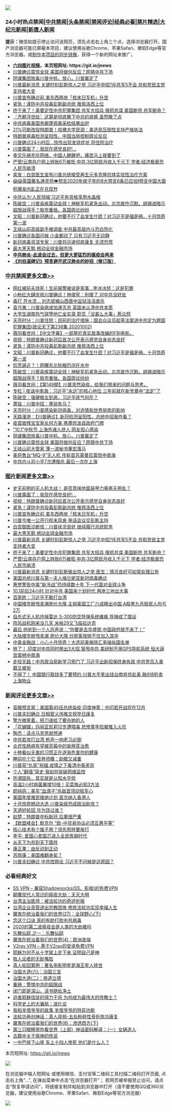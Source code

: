 ![](https://raw.githubusercontent.com/fqnews/bnews/master/64photo/fqnews-qr.jpg)

<div id="tt">
<h3>24小时热点禁闻|<a href="#%E4%B8%AD%E5%85%B1%E7%A6%81%E9%97%BB%E6%9B%B4%E5%A4%9A%E6%96%87%E7%AB%A0">中共禁闻</a>|<a href="#%E5%9B%BE%E7%89%87%E6%96%B0%E9%97%BB%E6%9B%B4%E5%A4%9A%E6%96%87%E7%AB%A0">头条禁闻</a>|<a href="#%E6%96%B0%E9%97%BB%E8%AF%84%E8%AE%BA%E6%9B%B4%E5%A4%9A%E6%96%87%E7%AB%A0">禁闻评论|<a href="#%E5%BF%85%E7%9C%8B%E7%BB%8F%E5%85%B8%E5%A5%BD%E6%96%87">经典必看|<a href="/video.md#%E7%A6%81%E7%89%87%E7%B2%BE%E9%80%89">禁片精选</a>|<a href="https://github.com/fqnews/djy/blob/master/gb/nf1351518.md#1">大纪元新闻</a>|<a href="https://github.com/fqnews/ntdtv/blob/master/gb/prog204.md#1">新唐人新闻</a></h3>
<div><b>提示：</b>微信如提示停止访问该网页，须先点击右上角三个点，选择浏览器打开。国产浏览器可能已屏蔽本项目，建议使用谷歌Chrome、苹果Safari、微软Edge等官方浏览器。或<a href="https://github.com/fqnews/bnews/blob/master/%E5%88%B6%E4%BD%9Cgit%E7%A6%81%E9%97%BB%E9%95%9C%E5%83%8F.md">制作本项目的同步镜像</a>，获得一个新的网址来推广。</div>
<ul>
<li><b><a href="http://d1.bdrive.tk/64.mp4" target="_blank">六四图片视频</a>，本页短网址: https://git.io/jnews</b></li>
<li><a href="/cbnews/20201002/1407009.md">川普确诊震惊全球 美国将做何反应？网猜中共下场</a></li>
<li><a href="/cbnews/20201002/1406985.md">阴谋集团放毒川普中标，放心，川普赢定了</a></li>
<li><a href="/topimagenews/20201002/1407101.md">川普最新消息 关键时刻彭斯惊人之举 习近平中招?斥共军5不会 共和党民主党支持者大变</a></li>
<li><a href="/topimagenews/20201003/1407238.md">川普宣布确诊前 美东西两岸「核末日军机」升空</a></li>
<li><a href="/comments/20201003/1407282.md">紧急！谨防中共投毒彭斯副总统 推佩洛西上位</a></li>
<li><a href="/topimagenews/20201002/1407045.md">终于来了！美要定性中共犯罪集团 共军大招兵 俄抓共谍 美国断供 共军断命？</a></li>
<li><a href="/ssgc/20201003/1407217.md">〖兲朝浮世绘〗这算是彻底撕下中共的底裤 虽然晚了点</a></li>
<li><a href="/cnnews/20201002/1407012.md">中共病毒美国务卿蓬佩奥采检结果出炉</a></li>
<li><a href="/cnnews/20201003/1407400.md">21%可能改投特朗普！哈佛大学民调：美选民压倒性支持严格执法</a></li>
<li><a href="/headline/20201002/1407014.md">特朗普病毒检测呈阳性，中国当局控制舆论反应</a></li>
<li><a href="/cnnews/20201003/1407255.md">川普确诊24小时后…惊传出现发烧症状 将住院治疗</a></li>
<li><a href="/topimagenews/20201003/1407316.md">川普露面了：我现在感觉良好!…</a></li>
<li><a href="/bannedvideo/20201003/1407389.md">幸灾乐祸充斥网络，中国人醒醒吧，痛苦马上就要到了</a></li>
<li><a href="/topimagenews/20201002/1406986.md">严管!云南存户网上转账6万被拒 中共:3亿网民月收入千元下 学者:经济极衰恐人民币崩溃</a></li>
<li><a href="/bannedvideo/20201003/1407231.md">突发：白宫医生宣布川普总统接受再生元多克隆抗体实验性治疗方案</a></li>
<li><a href="/bannedvideo/20201003/1407312.md">😱😱英国著名通灵师👁️预言2020年瘐子年的8大预言6条已应验❗预言中国大面积爆发内乱正在兑现❓❗</a></li>
<li><a href="/bannedvideo/20201002/1407063.md">中共认为‘人民领袖’习近平有资格享用水晶棺</a></li>
<li><a href="/cbnews/20201003/1407199.md">陈破空：川普染疾震动全球！神秘军机紧急出动。北京故作沉默。胡锡进暗示超限战得手？股市重挫。各国舆论纷纷</a></li>
<li><a href="/cbnews/20201003/1407264.md">文昭：川普新冠确诊，他要不行了会发生什麽？对习近平是福是祸，十月惊奇第一波</a></li>
<li><a href="/headline/20201002/1407105.md">王岐山前高级副手被调查 中共最高层内斗恐白热化</a></li>
<li><a href="/cnnews/20201003/1407422.md">川普确诊各国问候 小金都动了 只有习近平无动静</a></li>
<li><a href="/comments/20201003/1407175.md">新冠病毒资深专家：川普将迅速彻底康复 无须恐慌</a></li>
<li><a href="/topimagenews/20201003/1407178.md">最大黑天鹅 撼动全球金融市场</a></li>
<li><b><a href="/comments/20200211/1275071.md" target="_blank">中共肺炎-此波会过去，但更大更猛烈的瘟疫会再来</a></b></li>
<li><b><a href="/comments/20200207/1272816.md" target="_blank">《刘伯温碑记》预言避开武汉肺炎的妙招（修订版）</a></b></li>
</ul>
</div>

<div class="catlist">
<h3><a href="/cbnews/" target="_blank">中共禁闻</a><span><a href="/cbnews/" target="_blank" rel="nofollow">更多文章>></a></span></h3>
<ul>
<li><a href="/cbnews/20201003/1407522.md" target="_blank">网红被前夫烧死！生前报警被说是家事…李冰冰怒：这是犯罪</a></li>
<li><a href="/cbnews/20201003/1407502.md" target="_blank">小粉红大肆庆祝川普确诊！林俊宪：别傻了 对中共没好处</a></li>
<li><a href="/cbnews/20201003/1407408.md" target="_blank">毒打 开水烫… 刘志斌被山西晋中监狱活活虐杀</a></li>
<li><a href="/cbnews/20201003/1407392.md" target="_blank">袁弓夷：川普染病或加速灭共 英国未认清中共本质</a></li>
<li><a href="/cbnews/20201003/1407327.md" target="_blank">大学生湖南热气球堕地亡全实录 职员「没甚么大事」惹众怒</a></li>
<li><a href="/cbnews/20201003/1407314.md" target="_blank">天亮时分：川普住院；目前的治疗措施；国会众议员起草法案讲中共定为跨国犯罪集团(政论天下第238集 20201002)</a></li>
<li><a href="/cbnews/20201003/1407313.md" target="_blank">薇羽看世间：【中文字幕】一部基於真实故事改编的FBI电影。</a></li>
<li><a href="/topimagenews/20201003/1407290.md" target="_blank">视频：特朗普确诊新冠后首次公开表示感觉自身状态良好</a></li>
<li><a href="/comments/20201003/1407282.md" target="_blank">紧急！谨防中共投毒彭斯副总统 推佩洛西上位</a></li>
<li><a href="/cbnews/20201003/1407264.md" target="_blank">文昭：川普新冠确诊，他要不行了会发生什麽？对习近平是福是祸，十月惊奇第一波</a></li>
<li><a href="/cbnews/20201003/1407201.md" target="_blank">饥荒逼近？！网曝东北秋粮仍泡在水中</a></li>
<li><a href="/cbnews/20201003/1407199.md" target="_blank">陈破空：川普染疾震动全球！神秘军机紧急出动。北京故作沉默。胡锡进暗示超限战得手？股市重挫。各国舆论纷纷</a></li>
<li><a href="/cbnews/20201003/1407177.md" target="_blank">薇羽看世间：【第149期】川普突然染疫，给我们带来的问题与思考。</a></li>
<li><a href="/cbnews/20201003/1407170.md" target="_blank">专栏 | 夜话中南海：习近平“永远”的核心地位 三年前就在新党章中“法定”了</a></li>
<li><a href="/cbnews/20201003/1407138.md" target="_blank">陈破空：强硬极左到底，习近平底气何在？</a></li>
<li><a href="/cbnews/20201003/1407123.md" target="_blank">萧铭：川普中招：塞翁失马？</a></li>
<li><a href="/cbnews/20201002/1407113.md" target="_blank">天亮时分：川普感染新冠病毒，对选情和世界局势的影响</a></li>
<li><a href="/cbnews/20201002/1407112.md" target="_blank">天路漫游：【川普确诊】新冠检测呈阳性，总统中招我咋看？</a></li>
<li><a href="/cbnews/20201002/1407067.md" target="_blank">疫苗致残宝宝家长何方美 携墨怒泼县政府门牌</a></li>
<li><a href="/cbnews/20201002/1407066.md" target="_blank">“10.1”中秋节 上海外滩人挤人 网友担心感染</a></li>
<li><a href="/cbnews/20201002/1406985.md" target="_blank">阴谋集团放毒川普中标，放心，川普赢定了</a></li>
<li><a href="/cbnews/20201002/1407009.md" target="_blank">川普确诊震惊全球 美国将做何反应？网猜中共下场</a></li>
<li><a href="/cbnews/20201002/1406946.md" target="_blank">王岐山前大管家 薄一波秘书董宏落马</a></li>
<li><a href="/cbnews/20201002/1406937.md" target="_blank">美将售台“MQ-9”无人机 传斩首苏莱曼尼震惊中南海</a></li>
<li><a href="/cbnews/20201002/1406936.md" target="_blank">中共内斗邓小平7次遭暗杀 最后一次在上海</a></li>

</ul>
</div>
<div class="catlist">
<h3><a href="/topimagenews/" target="_blank">图片新闻</a><span><a href="/topimagenews/" target="_blank" rel="nofollow">更多文章>></a></span></h3>
<ul>
<li><a href="/topimagenews/20201003/1407483.md" target="_blank">史无前例的无人机大战！ 是否意味地面装甲力量再无用处？</a></li>
<li><a href="/topimagenews/20201003/1407316.md" target="_blank">川普露面了：我现在感觉良好!…</a></li>
<li><a href="/topimagenews/20201003/1407290.md" target="_blank">视频：特朗普确诊新冠后首次公开表示感觉自身状态良好</a></li>
<li><a href="/comments/20201003/1407282.md" target="_blank">紧急！谨防中共投毒彭斯副总统 推佩洛西上位</a></li>
<li><a href="/topimagenews/20201003/1407238.md" target="_blank">川普宣布确诊前 美东西两岸「核末日军机」升空</a></li>
<li><a href="/topimagenews/20201003/1407223.md" target="_blank">川普今唯一公开行程未现身 电话会议交彭斯主持</a></li>
<li><a href="/topimagenews/20201003/1407179.md" target="_blank">白宫御医诊断信：川普状况良好 继续履行总统职务</a></li>
<li><a href="/topimagenews/20201003/1407178.md" target="_blank">最大黑天鹅 撼动全球金融市场</a></li>
<li><a href="/topimagenews/20201002/1407101.md" target="_blank">川普最新消息 关键时刻彭斯惊人之举 习近平中招?斥共军5不会 共和党民主党支持者大变</a></li>
<li><a href="/topimagenews/20201002/1407045.md" target="_blank">终于来了！美要定性中共犯罪集团 共军大招兵 俄抓共谍 美国断供 共军断命？</a></li>
<li><a href="/topimagenews/20201002/1406986.md" target="_blank">严管!云南存户网上转账6万被拒 中共:3亿网民月收入千元下 学者:经济极衰恐人民币崩溃</a></li>
<li><a href="/topimagenews/20201002/1406915.md" target="_blank">川普最新消息 关键时刻彭斯做出惊人之举 医生：情况良好可如常处理公务</a></li>
<li><a href="/topimagenews/20201002/1406869.md" target="_blank">美国总统川普与第一夫人梅兰妮亚新冠病毒确诊</a></li>
<li><a href="/topimagenews/20201001/1406565.md" target="_blank">惠誉警告中美“新冷战”恐持续数十年 下一代面对全球斗争</a></li>
<li><a href="/topimagenews/20201001/1406564.md" target="_blank">10.1前后24小时 针对中共 美国来个划时代 两岸三地出大事</a></li>
<li><a href="/comments/20201001/1406207.md" target="_blank">百家姓：习近平不敢打台湾</a></li>
<li><a href="/topimagenews/20201001/1406461.md" target="_blank">中国楼市掀甩卖潮房价大降 主销美国工厂六成移出中国 A股黑九月股民人均亏2万</a></li>
<li><a href="/topimagenews/20201001/1406292.md" target="_blank">自杀式无人机炸掉雷达 S-300防空导弹系统瘫痪 导弹成了摆设</a></li>
<li><a href="/topimagenews/20201001/1406206.md" target="_blank">阵风战机刚来没几天 米格29又飞临拉达克</a></li>
<li><a href="/topimagenews/20201001/1406146.md" target="_blank">最后 他听到一个人厉声说：“你要是去华盛顿 中国政府就不来了！”</a></li>
<li><a href="/topimagenews/20201001/1406033.md" target="_blank">大陆楼市掀甩卖潮 房价大降 炒房客按捺不住加入其中</a></li>
<li><a href="/topimagenews/20201001/1406004.md" target="_blank">中美金融战：小心十月惊奇！大选前美揭晓汇率操纵国名单</a></li>
<li><a href="/topimagenews/20200930/1405966.md" target="_blank">拚了！ 印度对中共同时祭出3大招 狠甩中共 美研制不用GPS导航系统 恒大逼宫震撼中南海</a></li>
<li><a href="/topimagenews/20200930/1405907.md" target="_blank">走投无路！中共政治局新学习邪门了 习近平出新招保终身执政 中共党员入美籍又被拒</a></li>
<li><a href="/topimagenews/20200930/1405855.md" target="_blank">不得了！ 中国银行取钱多了要预约 川普大手笔出钱台商弃共赴美 融创8折卖上海物业</a></li>

</ul>
</div>
<div class="catlist">
<h3><a href="/comments/" target="_blank">新闻评论</a><span><a href="/comments/" target="_blank" rel="nofollow">更多文章>></a></span></h3>
<ul>
<li><a href="/comments/20201003/1407511.md" target="_blank">盲眼预言家：美国第45任总统染疫 印度神童：中印若开战将在12月</a></li>
<li><a href="/comments/20201003/1407467.md" target="_blank">川普夫妇确诊 日相菅义伟推文祝早日康复</a></li>
<li><a href="/comments/20201003/1407437.md" target="_blank">警方微笑着，把刀递给了要杀她的人</a></li>
<li><a href="/comments/20201003/1407433.md" target="_blank">「花蝴蝶」玛丽亚凯莉12岁遭喂毒 悲惨童年险被推入火坑</a></li>
<li><a href="/comments/20201003/1407428.md" target="_blank">陶杰：读点马克思就想通</a></li>
<li><a href="/comments/20201003/1407409.md" target="_blank">中共若攻打台湾 枪声一响老习必倒</a></li>
<li><a href="/comments/20201003/1407406.md" target="_blank">炎症性肠病有望被蓝莓中的紫檀芪治愈</a></li>
<li><a href="/comments/20201003/1407405.md" target="_blank">十种看似无害的习惯正在逐渐危害你的健康</a></li>
<li><a href="/comments/20201003/1407404.md" target="_blank">睡前吃个它 营养师曝：助眠又减重</a></li>
<li><a href="/comments/20201003/1407397.md" target="_blank">川普获“仇家”祝福 疫情之下看清中美差异</a></li>
<li><a href="/comments/20201003/1407396.md" target="_blank">个人“翻墙”简史 我如何突破网络监控</a></li>
<li><a href="/comments/20201003/1407385.md" target="_blank">所谓固执，其实就是认知水平低</a></li>
<li><a href="/comments/20201003/1407384.md" target="_blank">高温2小时病菌暴增10倍！买菜族必知3方法</a></li>
<li><a href="/comments/20201003/1407380.md" target="_blank">颜纯钩：美军“血滴子”杀敌首领动摇军心</a></li>
<li><a href="/comments/20201003/1407359.md" target="_blank">美国年度难民接纳计划 首次纳入香港人</a></li>
<li><a href="/comments/20201003/1407356.md" target="_blank">十月惊奇撼动大选 川普染疫恐成政治助攻？</a></li>
<li><a href="/comments/20201003/1407355.md" target="_blank">天道好轮回 华为饶过谁？</a></li>
<li><a href="/comments/20201003/1407354.md" target="_blank">赵楚：特朗普中标新冠 后果很严重</a></li>
<li><a href="/comments/20201003/1407342.md" target="_blank">【欧盟峰会】默克尔 “欧-中贸易协议必须互惠平等”</a></li>
<li><a href="/comments/20201003/1407336.md" target="_blank">核心技术有个锥子用？领先照样要挨打</a></li>
<li><a href="/comments/20201003/1407335.md" target="_blank">李平: 爱国心爱国芯进入全民炼钢时代</a></li>
<li><a href="/comments/20201003/1407334.md" target="_blank">从天下为共到天下围共</a></li>
<li><a href="/comments/20201003/1407333.md" target="_blank">康正果：由反动到正动</a></li>
<li><a href="/comments/20201003/1407332.md" target="_blank">苏晓康：美国难翻身矣？</a></li>
<li><a href="/comments/20201003/1407323.md" target="_blank">川普夫妇确诊 中共控舆论 习近平不问候是这原因？</a></li>

</ul>
</div>

<div class="catlist">
<h3>必看经典好文</h3>
<ul>
<li><a href="/comments/20191231/1250654.md" target="_blank">SS VPN &#8211; 兼容Shadowsocks(SS、影梭)的免费VPN</a></li>
<li><a href="/comments/20200619/783185.md" target="_blank">颠覆现代人常识的瘟疫大劫：天灭大明</a></li>
<li><a href="/comments/20200801/1373219.md" target="_blank">台湾主治医师：被法轮功的奇迹折服</a></li>
<li><a href="/comments/20200528/1335859.md" target="_blank">台湾企业高管退出宗教团体 修炼法轮功实现幸福人生</a></li>
<li><a href="/comments/20181224/1052333.md" target="_blank">魔鬼在统治着我们的世界(27)：全球野心(下)</a></li>
<li><a href="/comments/20200707/1357090.md" target="_blank">念这个口诀 真的有助打败中共病毒</a></li>
<li><a href="/comments/20200712/1359432.md" target="_blank">2020的第二波瘟疫会是人类的大劫难吗</a></li>
<li><a href="/tculture/20170710/789533.md" target="_blank">乐舞仙踪 之一：乐舞仙踪</a></li>
<li><a href="/topimagenews/20180522/946266.md" target="_blank">魔鬼在统治着我们的世界(4)：欧洲发端</a></li>
<li><a href="/comments/20200112/1257608.md" target="_blank">V2ray VPN &#8211; 基于V2ray的安卓免费VPN</a></li>
<li><a href="/ccpdope/20190803/1168965.md" target="_blank">耶稣为何不从十字架上走下来 证明自己是神</a></li>
<li><a href="/comments/20200606/783250.md" target="_blank">牲人论者的无耻嘴脸</a></li>
<li><a href="/comments/20200523/1332915.md" target="_blank">真人轮回案例：著名电影明星是海王星人转世</a></li>
<li><a href="/cbnews/20180312/913459.md" target="_blank">治国大道(六)：治国三宝</a></li>
<li><a href="/cbnews/20180308/911611.md" target="_blank">治国大道(二)：帝道立德</a></li>
<li><a href="/comments/20200717/1362287.md" target="_blank">重磅：警惕中共的超限战</a></li>
<li><a href="/tculture/20200803/1373949.md" target="_blank">闭门即是深山，读书随处净土</a></li>
<li><a href="/comments/20200622/1346846.md" target="_blank">迫害耶稣信徒的得力干将  为何成为最伟大的传教士？</a></li>
<li><a href="/comments/20200605/783246.md" target="_blank">科学史上的大骗局：进化论</a></li>
<li><a href="/tculture/20200917/1398046.md" target="_blank">我和羊倌爷爷的故事 羊倌爷爷的特异功能</a></li>
<li><a href="/comments/20190516/1128964.md" target="_blank">法轮功再创神话：真人视频-五处粉碎性骨折炼功康复</a></li>
<li><a href="/topimagenews/20180527/948714.md" target="_blank">魔鬼在统治着我们的世界(8)：渗透西方(下)</a></li>
<li><a href="/comments/20200426/1319648.md" target="_blank">第三只眼睛带你看世界（上部）神话密码解译：（一）女娲造人</a></li>
<li><a href="/ccpdope/20200531/1337409.md" target="_blank">古籍中关于瘟神的传说</a></li>
<li><a href="/cbnews/20200611/1343057.md" target="_blank">一中巴摔下山崖 车上十四人惨死 他们是什么人？</a></li>

</ul>
</div>

本页短网址: https://git.io/jnews

![](https://raw.githubusercontent.com/fqnews/bnews/master/64photo/fqnews-qr.jpg)

在浏览器中输入短网址 或使用微信、支付宝等二维码工具扫描二维码打开页面, 点击右上角"...", 在弹出菜单中点击“在浏览器打开”； 若网页被举报禁止访问，请点击“恢复申请访问”，将链接复制并粘贴到浏览器中打开（请不要使用QQ或360浏览器，建议使用谷歌Chrome、苹果Safari、微软Edge等官方浏览器）

![](https://raw.githubusercontent.com/fqnews/bnews/master/64photo/wx.jpg)